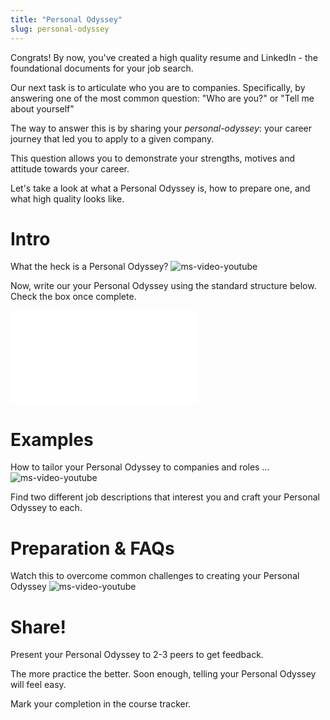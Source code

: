 ```yaml
---
title: "Personal Odyssey"
slug: personal-odyssey
---
```

Congrats! By now, you've created a high quality resume and LinkedIn - the foundational documents for your job search.

Our next task is to articulate who you are to companies. Specifically, by answering one of the most common question: "Who are you?" or "Tell me about yourself"

The way to answer this is by sharing your *personal-odyssey*: your career journey that led you to apply to a given company.

This question allows you to demonstrate your strengths, motives and attitude towards your career.

Let's take a look at what a Personal Odyssey is, how to prepare one, and what high quality looks like.

# Intro
What the heck is a Personal Odyssey?
![ms-video-youtube](https://youtu.be/lUJBZgEYSNs)

Now, write our your Personal Odyssey using the standard structure below. Check the box once complete.

![Alt text](assets/assets/personal-odyssey-examples.pdf "Personal Odyssey Examples")

# Examples
How to tailor your Personal Odyssey to companies and roles ...
![ms-video-youtube](https://youtu.be/SxEED7iwjx8)

Find two different job descriptions that interest you and craft your Personal Odyssey to each.

# Preparation & FAQs
Watch this to overcome common challenges to creating your Personal Odyssey
![ms-video-youtube](https://youtu.be/MmQuid0prdw)


# Share!
Present your Personal Odyssey to 2-3 peers to get feedback.

The more practice the better. Soon enough, telling your Personal Odyssey will feel easy.

Mark your completion in the course tracker.
